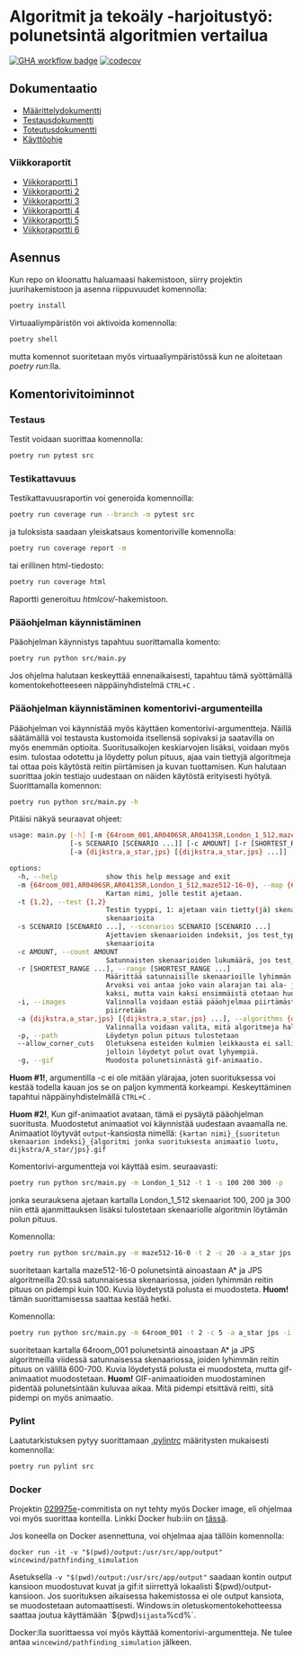 # Algoritmit ja tekoäly -harjoitustyö: polunetsintä algoritmien vertailua
[![GHA workflow badge](https://github.com/Wincewind/tiralabra/workflows/CI/badge.svg)](https://github.com/Wincewind/tiralabra/actions/workflows/main.yml)
[![codecov](https://codecov.io/gh/Wincewind/tiralabra/graph/badge.svg?token=TGY0XJ0UZM)](https://codecov.io/gh/Wincewind/tiralabra)

## Dokumentaatio
- [Määrittelydokumentti](dokumentaatio/Määrittelydokumentti.md)
- [Testausdokumentti](dokumentaatio/Testausdokumentti.md)
- [Toteutusdokumentti](dokumentaatio/Toteutusdokumentti.md)
- [Käyttöohje](README.md#p%C3%A4%C3%A4ohjelman-k%C3%A4ynnist%C3%A4minen)

### Viikkoraportit
- [Viikkoraportti 1](dokumentaatio/viikkoraportit/viikkoraportti_1.md)
- [Viikkoraportti 2](dokumentaatio/viikkoraportit/viikkoraportti_2.md)
- [Viikkoraportti 3](dokumentaatio/viikkoraportit/viikkoraportti_3.md)
- [Viikkoraportti 4](dokumentaatio/viikkoraportit/viikkoraportti_4.md)
- [Viikkoraportti 5](dokumentaatio/viikkoraportit/viikkoraportti_5.md)
- [Viikkoraportti 6](dokumentaatio/viikkoraportit/viikkoraportti_6.md)

## Asennus
Kun repo on kloonattu haluamaasi hakemistoon, siirry projektin juurihakemistoon ja asenna riippuvuudet komennolla:
```bash
poetry install
```
Virtuaaliympäristön voi aktivoida komennolla:
```bash
poetry shell
```
mutta komennot suoritetaan myös virtuaaliympäristössä kun ne aloitetaan _poetry run_:lla.

## Komentorivitoiminnot

### Testaus
Testit voidaan suorittaa komennolla:
```bash
poetry run pytest src
```

### Testikattavuus
Testikattavuusraportin voi generoida komennoilla:
```bash
poetry run coverage run --branch -m pytest src
```
ja tuloksista saadaan yleiskatsaus komentoriville komennolla:
```bash
poetry run coverage report -m
```
tai erillinen html-tiedosto:
```bash
poetry run coverage html
```
Raportti generoituu _htmlcov/_-hakemistoon.

### Pääohjelman käynnistäminen
Pääohjelman käynnistys tapahtuu suorittamalla komento:

```bash
poetry run python src/main.py
```
Jos ohjelma halutaan keskeyttää ennenaikaisesti, tapahtuu tämä syöttämällä komentokehotteeseen näppäinyhdistelmä `CTRL+C` .

### Pääohjelman käynnistäminen komentorivi-argumenteilla
Pääohjelman voi käynnistää myös käyttäen komentorivi-argumentteja. Näillä säätämällä voi testausta kustomoida itsellensä sopivaksi ja saatavilla on myös enemmän optioita. Suoritusaikojen keskiarvojen lisäksi, voidaan myös esim. tulostaa odotettu ja löydetty polun pituus, ajaa vain tiettyjä algoritmeja tai ottaa pois käytöstä reitin piirtämisen ja kuvan tuottamisen. Kun halutaan suorittaa jokin testiajo uudestaan on näiden käytöstä erityisesti hyötyä. Suorittamalla komennon:
```bash
poetry run python src/main.py -h
```
Pitäisi näkyä seuraavat ohjeet:
```bash
usage: main.py [-h] [-m {64room_001,AR0406SR,AR0413SR,London_1_512,maze512-16-0}] [-t {1,2}]
               [-s SCENARIO [SCENARIO ...]] [-c AMOUNT] [-r [SHORTEST_RANGE ...]] [-i]
               [-a {dijkstra,a_star,jps} [{dijkstra,a_star,jps} ...]] [-p] [--allow_corner_cuts] [-g]

options:
  -h, --help            show this help message and exit
  -m {64room_001,AR0406SR,AR0413SR,London_1_512,maze512-16-0}, --map {64room_001,AR0406SR,AR0413SR,London_1_512,maze512-16-0}
                        Kartan nimi, jolle testit ajetaan.
  -t {1,2}, --test {1,2}
                        Testin tyyppi, 1: ajetaan vain tietty(jä) skenaario(ita), 2: ajetaan x määrä satunnaisia
                        skenaarioita
  -s SCENARIO [SCENARIO ...], --scenarios SCENARIO [SCENARIO ...]
                        Ajettavien skenaarioiden indeksit, jos test_type=1. Huom. eri kartoilla on eri määrä ajettavia
                        skenaarioita
  -c AMOUNT, --count AMOUNT
                        Satunnaisten skenaarioiden lukumäärä, jos test_type=2
  -r [SHORTEST_RANGE ...], --range [SHORTEST_RANGE ...]
                        Määrittää satunnaisille skenaarioille lyhimmän polun ala- ja/tai ylärajan, jos test_type=2.
                        Arvoksi voi antaa joko vain alarajan tai ala- ja ylärajan. Arvoja voi syöttää enemmän kuin
                        kaksi, mutta vain kaksi ensimmäistä otetaan huomioon.
  -i, --images          Valinnalla voidaan estää pääohjelmaa piirtämästä kuvia algoritmien testeistä. Oletuksena kuvat
                        piirretään
  -a {dijkstra,a_star,jps} [{dijkstra,a_star,jps} ...], --algorithms {dijkstra,a_star,jps} [{dijkstra,a_star,jps} ...]
                        Valinnalla voidaan valita, mitä algoritmeja halutaan testata
  -p, --path            Löydetyn polun pituus tulostetaan
  --allow_corner_cuts   Oletuksena esteiden kulmien leikkausta ei sallita. Tällä argumentilla voidaan se mahdollistaa,
                        jolloin löydetyt polut ovat lyhyempiä.
  -g, --gif             Muodosta polunetsinnästä gif-animaatio.
```
**Huom #1!**, argumentilla -c ei ole mitään ylärajaa, joten suorituksessa voi kestää todella kauan jos se on paljon kymmentä korkeampi. Keskeyttäminen tapahtui näppäinyhdistelmällä `CTRL+C` .

**Huom #2!**, Kun gif-animaatiot avataan, tämä ei pysäytä pääohjelman suoritusta. Muodostetut animaatiot voi käynnistää uudestaan avaamalla ne. Animaatiot löytyvät `output`-kansiosta nimellä:
`{kartan nimi}_{suoritetun skenaarion indeksi}_{algoritmi jonka suorituksesta animaatio luotu, dijkstra/A_star/jps}.gif`

Komentorivi-argumentteja voi käyttää esim. seuraavasti:
```bash
poetry run python src/main.py -m London_1_512 -t 1 -s 100 200 300 -p
```
jonka seurauksena ajetaan kartalla London_1_512 skenaariot 100, 200 ja 300 niin että ajanmittauksen lisäksi tulostetaan skenaariolle algoritmin löytämän polun pituus.

Komennolla:
```bash
poetry run python src/main.py -m maze512-16-0 -t 2 -c 20 -a a_star jps -i -r 100
```
suoritetaan kartalla maze512-16-0 polunetsintä ainoastaan A* ja JPS algoritmeilla 20:ssä satunnaisessa skenaariossa, joiden lyhimmän reitin pituus on pidempi kuin 100. Kuvia löydetystä polusta ei muodosteta. **Huom!** tämän suorittamisessa saattaa kestää hetki.

Komennolla:
```bash
poetry run python src/main.py -m 64room_001 -t 2 -c 5 -a a_star jps -i -g -r 600 700
```
suoritetaan kartalla 64room_001 polunetsintä ainoastaan A* ja JPS algoritmeilla viidessä satunnaisessa skenaariossa, joiden lyhimmän reitin pituus on välillä 600-700. Kuvia löydetystä polusta ei muodosteta, mutta gif-animaatiot muodostetaan. **Huom!** GIF-animaatioiden muodostaminen pidentää polunetsintään kuluvaa aikaa. Mitä pidempi etsittävä reitti, sitä pidempi on myös animaatio. 

### Pylint

Laatutarkistuksen pytyy suorittamaan [.pylintrc](.pylintrc) määritysten mukaisesti komennolla:

```bash
poetry run pylint src
```

### Docker

Projektin 
[029975e](https://github.com/Wincewind/tiralabra/tree/029975ea7b1771d44a26963eaa35b5a22636d7a0)-commitista on nyt tehty myös Docker image, eli ohjelmaa voi myös suorittaa konteilla. Linkki Docker hub:iin on [tässä](https://hub.docker.com/repository/docker/wincewind/pathfinding_simulation/general).

Jos koneella on Docker asennettuna, voi ohjelmaa ajaa tällöin komennolla:
```
docker run -it -v "$(pwd)/output:/usr/src/app/output" wincewind/pathfinding_simulation
```
Asetuksella `-v "$(pwd)/output:/usr/src/app/output"` saadaan kontin output kansioon muodostuvat kuvat ja gif:it siirrettyä lokaalisti $(pwd)/output-kansioon. Jos suorituksen aikaisessa hakemistossa ei ole output kansiota, se muodostetaan automaattisesti. Windows:in oletuskomentokehotteessa saattaa joutua käyttämään `$(pwd)` sijasta `%cd%`.

Docker:lla suorittaessa voi myös käyttää komentorivi-argumentteja. Ne tulee antaa `wincewind/pathfinding_simulation` jälkeen.
